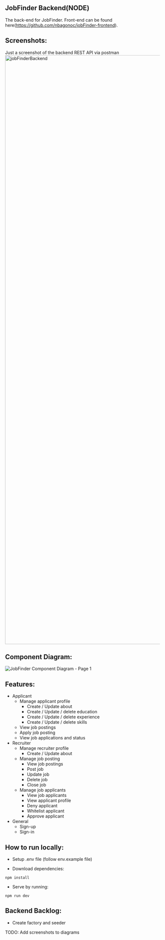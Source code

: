 ## JobFinder Backend(NODE)

The back-end for JobFinder. Front-end can be found here(https://github.com/nbagonoc/jobFinder-frontend).

## Screenshots:
Just a screenshot of the backend REST API via postman
<img width="1917" alt="jobFinderBackend" src="https://github.com/nbagonoc/jobFinder-backend/assets/30286941/2a113cc4-cfca-4009-b714-e9bccedb4bac">

## Component Diagram:
![JobFinder Component Diagram - Page 1](https://github.com/nbagonoc/jobFinder-frontend/assets/30286941/36ee205e-3571-476e-9076-339e3fd4109b)

## Features:
- Applicant
    - Manage applicant profile
        - Create / Update about
        - Create / Update / delete education
        - Create / Update / delete experience
        - Create / Update / delete skills
    - View job postings
    - Apply job posting
    - View job applications and status
- Recruiter
    - Manage recruiter profile
        - Create / Update about
    - Manage job posting
        - View job postings
        - Post job
        - Update job
        - Delete job
        - Close job
    - Manage job applicants
        - View job applicants
        - View applicant profile
        - Deny applicant
        - Whitelist applicant
        - Approve applicant
- General
    - Sign-up
    - Sign-in

## How to run locally:
- Setup .env file (follow env.example file)

- Download dependencies:
```
npm install
```

- Serve by running:
```
npm run dev
```

## Backend Backlog:
- Create factory and seeder

TODO: Add screenshots to diagrams